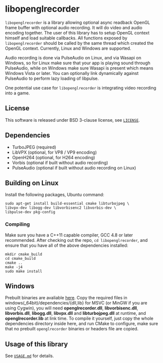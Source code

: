 # libopenglrecorder

`libopenglrecorder` is a library allowing optional async readback OpenGL
frame buffer with optional audio recording. It will do video and audio
encoding together. The user of this library has to setup OpenGL context
himself and load suitable callbacks. All functions exposed by
`libopenglrecorder` should be called by the same thread which created the
OpenGL context. Currently, Linux and Windows are supported.

Audio recording is done via PulseAudio on Linux, and via Wasapi on Windows,
so for Linux make sure that your app is playing sound through PulseAudio, while
on Windows make sure Wasapi is present which means Windows Vista or later.
You can optionally link dynamically against PulseAudio to perform lazy loading of libpulse.

One potential use case for `libopenglrecorder` is integrating video recording into a game.

## License

This software is released under BSD 3-clause license, see [`LICENSE`](/LICENSE).

## Dependencies

  * TurboJPEG (required)
  * LibVPX (optional, for VP8 / VP9 encoding)
  * OpenH264 (optional, for H264 encoding)
  * Vorbis (optional if built without audio recording)
  * PulseAudio (optional if built without audio recording on Linux)

## Building on Linux

Install the following packages, Ubuntu command:

```
sudo apt-get install build-essential cmake libturbojpeg \
libvpx-dev libogg-dev libvorbisenc2 libvorbis-dev \
libpulse-dev pkg-config
```

### Compiling

Make sure you have a C++11 capable compiler, GCC 4.8 or later recommended. After
checking out the repo, `cd libopenglrecorder`, and ensure that you have all of
the above dependencies installed:

```
mkdir cmake_build
cd cmake_build
cmake ..
make -j4
sudo make install
```

## Windows

Prebuilt binaries are avaliable [here](https://github.com/supertuxkart/dependencies).
Copy the required files in windows(_64bit)/dependencies/{dll,lib} for MSVC
(or MinGW if you are using Cygwin), you will need
**openglrecorder.dll**, **libvorbisenc.dll**, **libvorbis.dll**, **libogg.dll**,
**libvpx.dll** and **libturbojpeg.dll** at runtime, and **openglrecorder.lib**
at link time. To compile it yourself, just copy the whole dependencies directory
inside here, and run CMake to configure, make sure that no prebuilt `openglrecorder`
binaries or headers file are copied.

## Usage of this library

See [`USAGE.md`](/USAGE.md) for details.
